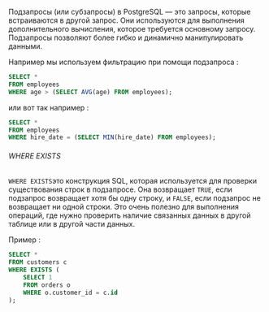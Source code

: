 Подзапросы (или субзапросы) в PostgreSQL — это запросы, которые встраиваются в другой запрос. Они используются для выполнения дополнительного вычисления, которое требуется основному запросу. Подзапросы позволяют более гибко и динамично манипулировать данными.

Например мы используем фильтрацию при помощи подзапроса : 

```SQL
SELECT * 
FROM employees 
WHERE age > (SELECT AVG(age) FROM employees);
```

или вот так например : 

```SQL 
SELECT * 
FROM employees 
WHERE hire_date = (SELECT MIN(hire_date) FROM employees);

```

<h6>WHERE EXISTS</H6>

`WHERE EXISTS`это конструкция SQL, которая используется для проверки существования строк в подзапросе. Она возвращает `TRUE`, если подзапрос возвращает хотя бы одну строку, и `FALSE`, если подзапрос не возвращает ни одной строки. Это очень полезно для выполнения операций, где нужно проверить наличие связанных данных в другой таблице или в другой части данных.

Пример : 

```SQL
SELECT *
FROM customers c
WHERE EXISTS (
    SELECT 1
    FROM orders o
    WHERE o.customer_id = c.id
);

```

